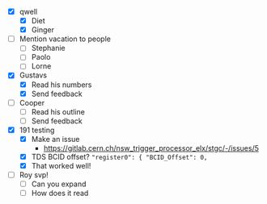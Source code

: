 - [x] qwell
  - [x] Diet
  - [x] Ginger
- [ ] Mention vacation to people
  - [ ] Stephanie
  - [ ] Paolo
  - [ ] Lorne
- [x] Gustavs
  - [x] Read his numbers
  - [x] Send feedback
- [ ] Cooper
  - [ ] Read his outline
  - [ ] Send feedback
- [x] 191 testing
  - [x] Make an issue
    - https://gitlab.cern.ch/nsw_trigger_processor_elx/stgc/-/issues/5
  - [x] TDS BCID offset? `"register0": { "BCID_Offset": 0,`
  - [x] That worked well!
- [ ] Roy svp!
  - [ ] Can you expand
  - [ ] How does it read
